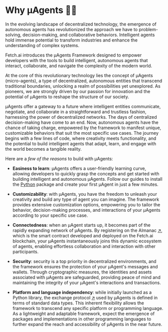 # Why μAgents 🤔💡

In the evolving landscape of decentralized technology, the emergence of autonomous agents has revolutionized the approach we have to problem-solving, decision-making, and collaborative behaviors. Intelligent agents hold immense potential to transform industries and enhance the understanding of complex systems. 

Fetch.ai introduces the μAgents Framework designed to empower developers with the tools to build intelligent, autonomous agents that interact, collaborate, and navigate the complexity of the modern world.

At the core of this revolutionary technology lies the concept of μAgents (micro-agents), a type of decentralized, autonomous entities that transcend traditional boundaries, unlocking a realm of possibilities yet unexplored. As pioneers, we are strongly driven by our passion for innovation and the potential of μAgents to reshape the structure of our society.

μAgents offer a gateway to a future where intelligent entities communicate, negotiate, and collaborate in a straightforward and trustless fashion, harnessing the power of decentralized networks. The days of centralized decision-making have come to an end. Now, autonomous agents have the chance of taking charge, empowered by the framework to manifest unique, customizable behaviors that suit the most specific use cases. The journey begins with a few lines of code, where creativity meets functionality, and the potential to build intelligent agents that adapt, learn, and engage with the world becomes a tangible reality.

Here are a _few of the reasons_ to build with μAgents:

- **Easiness to learn**: μAgents offers a user-friendly learning curve, allowing developers to quickly grasp the concepts and get started with building intelligent and autonomous μAgents. Follow our guides to install the [Python](https://pypi.org/project/uagents/) package and create your first μAgent in just a few minutes.

- **Customizability**: with μAgents, you have the freedom to unleash your creativity and build any type of agent you can imagine. The framework provides extensive customization options, empowering you to tailor the behavior, decision-making processes, and interactions of your μAgents according to your specific use case.

- **Connectedness**: when an μAgent starts up, it becomes part of the rapidly expanding network of μAgents. By registering on the Almanac [↗️](/references/contracts/uagents-almanac/almanac-overview.md)️, which is the smart contract developed and deployed on the Fetch.ai blockchain, your μAgents instantaneously joins this dynamic ecosystem of agents, enabling effortless collaboration and interaction with other participants.

- **Security**: security is a top priority in decentralized environments, and the framework ensures the protection of your μAgent's messages and wallets. Through cryptographic measures, the identities and assets associated with μAgents are safeguarded, providing peace of mind and maintaining the integrity of your μAgent's interactions and transactions.

- **Platform and language independency**: while initially launched as a Python library, the exchange protocol [↗️](/references/uagents/uagents-protocols/exchange-protocol.md)️ used by μAgents is defined in terms of standard data types. This inherent flexibility allows the framework to transcend any specific platform or programming language. As a lightweight and adaptable framework, expect the emergence of packages and implementations in other programming languages to further expand the reach and accessibility of μAgents in the near future.
